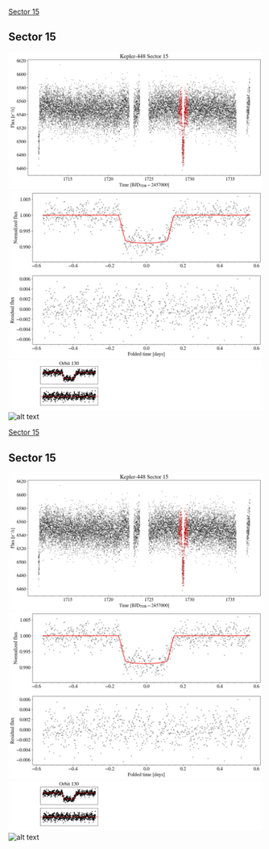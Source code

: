 [Sector 15](#sector15)

<a name = "sector15"></a>
## Sector 15
![alt text](/tt/Kepler-448_Sector_15/Kepler-448_Sector_15_a_TimeSeries.png)
![alt text](/tt/Kepler-448_Sector_15/Kepler-448_Sector_15_b_FoldedLightCurve.png)
![alt text](/tt/Kepler-448_Sector_15/Kepler-448_Sector_15_b_IndividualTransitsWithFit.png)
![alt text](/tt/Kepler-448_Sector_15/Kepler-448_Sector_15_c_TimingResiduals.png)

[Sector 15](#sector15)

<a name = "sector15"></a>
## Sector 15
![alt text](/tt/Kepler-448_Sector_15/Kepler-448_Sector_15_a_TimeSeries.png)
![alt text](/tt/Kepler-448_Sector_15/Kepler-448_Sector_15_b_FoldedLightCurve.png)
![alt text](/tt/Kepler-448_Sector_15/Kepler-448_Sector_15_b_IndividualTransitsWithFit.png)
![alt text](/tt/Kepler-448_Sector_15/Kepler-448_Sector_15_c_TimingResiduals.png)


